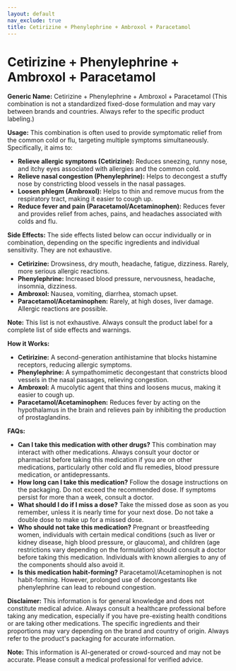 ```yaml
---
layout: default
nav_exclude: true
title: Cetirizine + Phenylephrine + Ambroxol + Paracetamol
---
```


# Cetirizine + Phenylephrine + Ambroxol + Paracetamol

**Generic Name:** Cetirizine + Phenylephrine + Ambroxol + Paracetamol (This combination is not a standardized fixed-dose formulation and may vary between brands and countries.  Always refer to the specific product labeling.)


**Usage:** This combination is often used to provide symptomatic relief from the common cold or flu,  targeting multiple symptoms simultaneously.  Specifically, it aims to:

* **Relieve allergic symptoms (Cetirizine):**  Reduces sneezing, runny nose, and itchy eyes associated with allergies and the common cold.
* **Relieve nasal congestion (Phenylephrine):**  Helps to decongest a stuffy nose by constricting blood vessels in the nasal passages.
* **Loosen phlegm (Ambroxol):**  Helps to thin and remove mucus from the respiratory tract, making it easier to cough up.
* **Reduce fever and pain (Paracetamol/Acetaminophen):**  Reduces fever and provides relief from aches, pains, and headaches associated with colds and flu.


**Side Effects:**  The side effects listed below can occur individually or in combination, depending on the specific ingredients and individual sensitivity.  They are not exhaustive.

* **Cetirizine:**  Drowsiness, dry mouth, headache, fatigue, dizziness.  Rarely, more serious allergic reactions.
* **Phenylephrine:**  Increased blood pressure, nervousness, headache, insomnia, dizziness.
* **Ambroxol:**  Nausea, vomiting, diarrhea, stomach upset.
* **Paracetamol/Acetaminophen:**  Rarely, at high doses, liver damage.  Allergic reactions are possible.

**Note:** This list is not exhaustive. Always consult the product label for a complete list of side effects and warnings.


**How it Works:**

* **Cetirizine:**  A second-generation antihistamine that blocks histamine receptors, reducing allergic symptoms.
* **Phenylephrine:**  A sympathomimetic decongestant that constricts blood vessels in the nasal passages, relieving congestion.
* **Ambroxol:**  A mucolytic agent that thins and loosens mucus, making it easier to cough up.
* **Paracetamol/Acetaminophen:**  Reduces fever by acting on the hypothalamus in the brain and relieves pain by inhibiting the production of prostaglandins.


**FAQs:**

* **Can I take this medication with other drugs?**  This combination may interact with other medications.  Always consult your doctor or pharmacist before taking this medication if you are on other medications, particularly other cold and flu remedies, blood pressure medication, or antidepressants.
* **How long can I take this medication?**  Follow the dosage instructions on the packaging. Do not exceed the recommended dose.  If symptoms persist for more than a week, consult a doctor.
* **What should I do if I miss a dose?** Take the missed dose as soon as you remember, unless it is nearly time for your next dose.  Do not take a double dose to make up for a missed dose.
* **Who should not take this medication?**  Pregnant or breastfeeding women, individuals with certain medical conditions (such as liver or kidney disease, high blood pressure, or glaucoma), and children (age restrictions vary depending on the formulation) should consult a doctor before taking this medication.  Individuals with known allergies to any of the components should also avoid it.
* **Is this medication habit-forming?**  Paracetamol/Acetaminophen is not habit-forming.  However, prolonged use of decongestants like phenylephrine can lead to rebound congestion.


**Disclaimer:** This information is for general knowledge and does not constitute medical advice. Always consult a healthcare professional before taking any medication, especially if you have pre-existing health conditions or are taking other medications.  The specific ingredients and their proportions may vary depending on the brand and country of origin.  Always refer to the product's packaging for accurate information.


**Note:** This information is AI-generated or crowd-sourced and may not be accurate. Please consult a medical professional for verified advice.